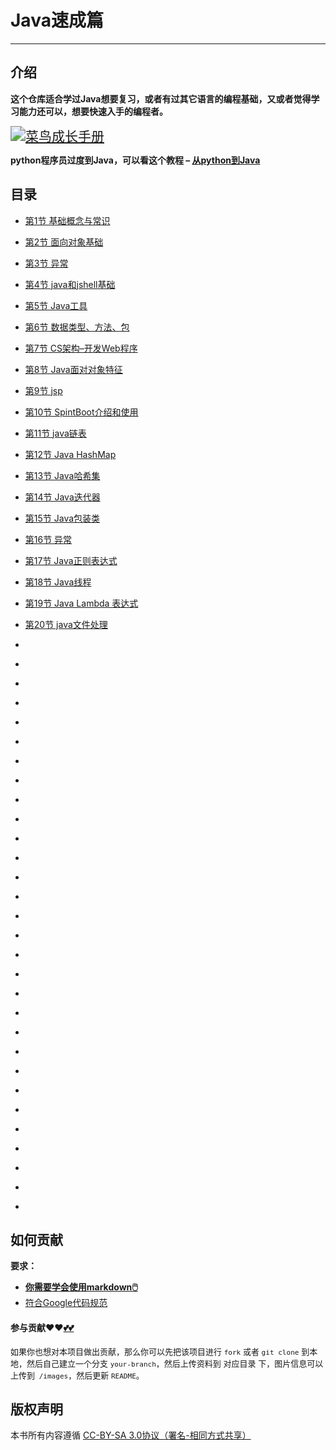 # Java速成篇

---

## 介绍

**这个仓库适合学过Java想要复习，或者有过其它语言的编程基础，又或者觉得学习能力还可以，想要快速入手的编程者。**

<a href='https://github.com/3293172751/block_Chain/'><img src="https://github-readme-stats.vercel.app/api/pin?username=3293172751&repo=block_Chain&theme=radical" referrerpolicy="no-referrer" alt="菜鸟成长手册" style="zoom:150%;" ></a>



**python程序员过度到Java，可以看这个教程 – [从python到Java](http://kennethalambert.com/pythontojava/)**



## 目录

  - [第1节 基础概念与常识](markdown/1.md)

  - [第2节 面向对象基础](markdown/2.md)

  - [第3节 异常](markdown/3.md)

  - [第4节 java和jshell基础](markdown/4.md)

  - [第5节 Java工具](markdown/5.md)

  - [第6节 数据类型、方法、包](markdown/6.md)

  - [第7节 CS架构–开发Web程序](markdown/7.md)

  - [第8节 Java面对对象特征](markdown/8.md)

  - [第9节 jsp](markdown/9.md)

  - [第10节 SpintBoot介绍和使用](markdown/10.md)

  - [第11节 java链表](markdown/11.md)

  - [第12节 Java HashMap](markdown/12.md)

  - [第13节 Java哈希集](markdown/13.md)

  - [第14节 Java迭代器](markdown/14.md)

  - [第15节 Java包装类](markdown/15.md)

  - [第16节 异常](markdown/16.md)

  - [第17节 Java正则表达式](markdown/17.md)

  - [第18节 Java线程](markdown/18.md)

  - [第19节 Java Lambda 表达式](markdown/19.md)

  - [第20节 java文件处理](markdown/20.md)

  - [](markdown/21.md)

  - [](markdown/22.md)

  - [](markdown/23.md)

  - [](markdown/24.md)

  - [](markdown/25.md)

  - [](markdown/26.md)

  - [](markdown/27.md)

  - [](markdown/28.md)

  - [](markdown/29.md)

  - [](markdown/30.md)

  - [](markdown/31.md)

  - [](markdown/32.md)

  - [](markdown/33.md)

  - [](markdown/34.md)

  - [](markdown/35.md)

  - [](markdown/36.md)

  - [](markdown/37.md)

  - [](markdown/38.md)

  - [](markdown/39.md)

  - [](markdown/40.md)

  - [](markdown/41.md)

  - [](markdown/42.md)

  - [](markdown/43.md)

  - [](markdown/44.md)

  - [](markdown/45.md)

  - [](markdown/46.md)

  - [](markdown/47.md)

  - [](markdown/48.md)

  - [](markdown/49.md)

  - [](markdown/50.md)



## 如何贡献

**要求：**

+ [**你需要学会使用markdown🖱️**](https://github.com/3293172751/CS_COURSE/blob/master/markdown/README.md)
+ [符合Google代码规范](https://zh-google-styleguide.readthedocs.io/en/latest/google-cpp-styleguide/)

#### 参与贡献❤️❤️[💕💕](https://github.com/3293172751/CS_COURSE/blob/master/Git/git-contributor.md/)

<font size = 2>如果你也想对本项目做出贡献，那么你可以先把该项目进行 `fork` 或者 `git clone` 到本地，然后自己建立一个分支 `your-branch`，然后上传资料到 对应目录 下，图片信息可以上传到` /images`，然后更新 `README`。 </font>



## 版权声明

本书所有内容遵循 [CC-BY-SA 3.0协议（署名-相同方式共享）](http://zh.wikipedia.org/wiki/Wikipedia:CC-by-sa-3.0协议文本)
